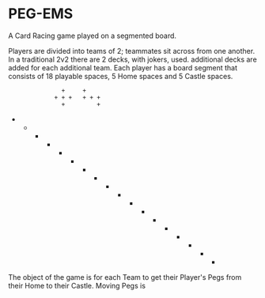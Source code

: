PEG-EMS
=======

A Card Racing game played on a segmented board.

Players are divided into teams of 2; teammates sit across from one another. 
In a traditional 2v2 there are 2 decks, with jokers, used. additional decks are added for each additional team.
Each player has a board segment that consists of 18 playable spaces, 5 Home spaces and 5 Castle spaces.

                   +     + 
                 + + +   + + +
                   +         +
 + + + + + + + + + + + + + + + + + +
 
 
The object of the game is for each Team to get their Player's Pegs from their Home to their Castle.
Moving Pegs is 
